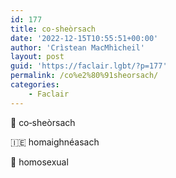 ```yaml
---
id: 177
title: co‑sheòrsach
date: '2022-12-15T10:55:51+00:00'
author: 'Crìstean MacMhìcheil'
layout: post
guid: 'https://faclair.lgbt/?p=177'
permalink: /co%e2%80%91sheorsach/
categories:
    - Faclair
---
```


&#x1f3f4;&#xe0067;&#xe0062;&#xe0073;&#xe0063;&#xe0074;&#xe007f; co‑sheòrsach

&#x1f1ee;&#x1f1ea; homaighnéasach

&#x1f3f4;&#xe0067;&#xe0062;&#xe0065;&#xe006e;&#xe0067;&#xe007f; homosexual
